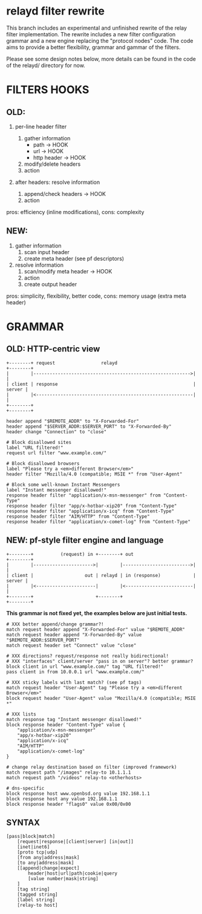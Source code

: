 relayd filter rewrite
=====================

This branch includes an experimental and unfinished rewrite of the
relay filter implementation.  The rewrite includes a new filter
configuration grammar and a new engine replacing the "protocol nodes"
code.  The code aims to provide a better flexibility, grammar and
gammar of the filters.

Please see some design notes below, more details can be found in the
code of the relayd/ directory for now.

FILTERS HOOKS
=============

OLD:
----

1. per-line header filter
	1. gather information
		* path			-> HOOK
		* url			-> HOOK
		* http header		-> HOOK
	2. modify/delete headers
	3. action

2. after headers: resolve information
	1. append/check headers		-> HOOK
	2. action

pros: efficiency (inline modifications),
cons: complexity

NEW:
----

1. gather information
	1. scan input header
	2. create meta header (see pf descriptors)
2. resolve information
	1. scan/modify meta header	-> HOOK
	2. action
	3. create output header

pros: simplicity, flexibility, better code,
cons: memory usage (extra meta header)

GRAMMAR
=======

OLD: HTTP-centric view
----------------------


```
+--------+ request                 relayd                            +--------+
|        |---------------------------------------------------------->|        |
| client | response                                                  | server |
|        |<----------------------------------------------------------|        |
+--------+                                                           +--------+
```

	header append "$REMOTE_ADDR" to "X-Forwarded-For"
	header append "$SERVER_ADDR:$SERVER_PORT" to "X-Forwarded-By"
	header change "Connection" to "close"

	# Block disallowed sites
	label "URL filtered!"
	request url filter "www.example.com/"

	# Block disallowed browsers
	label "Please try a <em>different Browser</em>"
	header filter "Mozilla/4.0 (compatible; MSIE *" from "User-Agent"

	# Block some well-known Instant Messengers
	label "Instant messenger disallowed!"
	response header filter "application/x-msn-messenger" from "Content-Type"
	response header filter "app/x-hotbar-xip20" from "Content-Type"
	response header filter "application/x-icq" from "Content-Type"
	response header filter "AIM/HTTP" from "Content-Type"
	response header filter "application/x-comet-log" from "Content-Type"

NEW: pf-style filter engine and language
----------------------------------------


```
+--------+          (request) in +--------+ out                      +--------+
|        |---------------------->|        |------------------------->|        |
| client |                   out | relayd | in (response)            | server |
|        |<----------------------|        |<-------------------------|        |
+--------+                       +--------+                          +--------+
```

**This grammar is not fixed yet, the examples below are just initial tests.**

	# XXX better append/change grammar?!
	match request header append "X-Forwarded-For" value "$REMOTE_ADDR"
	match request header append "X-Forwarded-By" value "$REMOTE_ADDR:$SERVER_PORT"
	match request header set "Connect" value "close"

	# XXX directions? request/response not really bidirectional!
	# XXX "interfaces" client/server "pass in on server"? better grammar?
	block client in url "www.example.com/" tag "URL filtered!"
	pass client in from 10.0.0.1 url "www.example.com/"

	# XXX sticky labels with last match? (see pf tags)
	match request header "User-Agent" tag "Please try a <em>different Browser</em>"
	block request header "User-Agent" value "Mozilla/4.0 (compatible; MSIE *"

	# XXX lists
	match response tag "Instant messenger disallowed!"
	block response header "Content-Type" value {
		"application/x-msn-messenger"
		"app/x-hotbar-xip20"
		"application/x-icq"
		"AIM/HTTP"
		"application/x-comet-log"
	}

	# change relay destination based on filter (improved framework)
	match request path "/images" relay-to 10.1.1.1
	match request path "/videos" relay-to <otherhosts>

	# dns-specific
	block response host www.openbsd.org value 192.168.1.1
	block response host any value 192.168.1.1
	block response header "flags0" value 0x00/0x00

SYNTAX
------

```
[pass|block|match]
	[request|response|[client|server] [in|out]]
	[inet|inet6]
	[proto tcp|udp]
	[from any|address|mask]
	[to any|address|mask]
	[[append|change|expect]
		header|host|url|path|cookie|query
		[value number|mask|string]
	]
	[tag string]
	[tagged string]
	[label string]
	[relay-to host]
```
